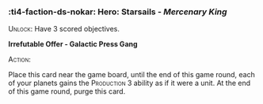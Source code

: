 ### :ti4-faction-ds-nokar: **Hero**: Starsails - _Mercenary King_

<span style="font-variant:small-caps;">Unlock</span>: Have 3 scored objectives.

**Irrefutable Offer - Galactic Press Gang**

<span style="font-variant:small-caps;">Action</span>:

Place this card near the game board, until the end of this game round, each of your planets gains the <span style="font-variant:small-caps;">Production</span> 3 ability as if it were a unit. At the end of this game round, purge this card.
